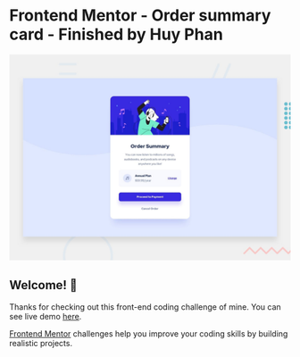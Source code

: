 # Frontend Mentor - Order summary card - Finished by Huy Phan

![Design preview for the Order summary card coding challenge](./design/desktop-preview.jpg)

## Welcome! 👋

Thanks for checking out this front-end coding challenge of mine. You can see live demo [here](https://huyphan2210.github.io/order-summary-component/).

[Frontend Mentor](https://www.frontendmentor.io) challenges help you improve your coding skills by building realistic projects.
